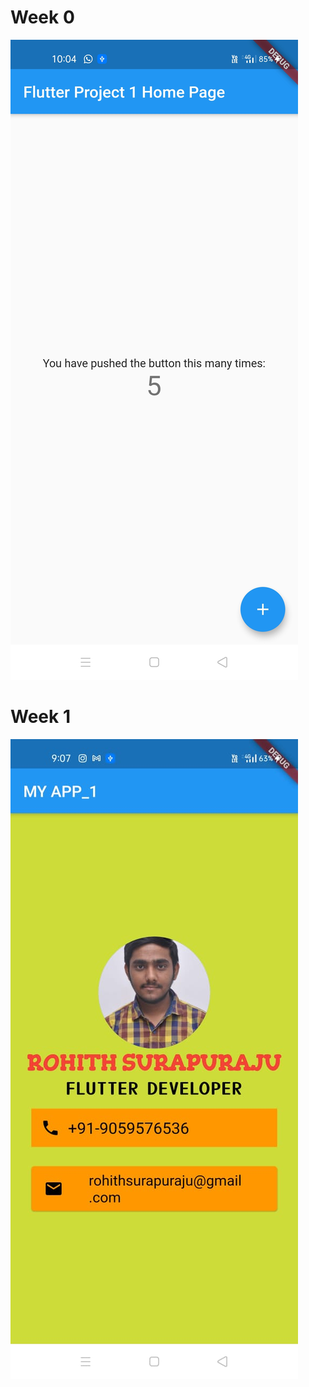# Week 0

![Screenshot](https://github.com/skully-coder/IECSE-App-Winter-Project-20/blob/Rohith-Surapuraju/Task%200/screenshot.jpeg)

# Week 1
![Screenshot](https://github.com/skully-coder/IECSE-App-Winter-Project-20/blob/Rohith-Surapuraju/task1/screenshot2.jpeg)


